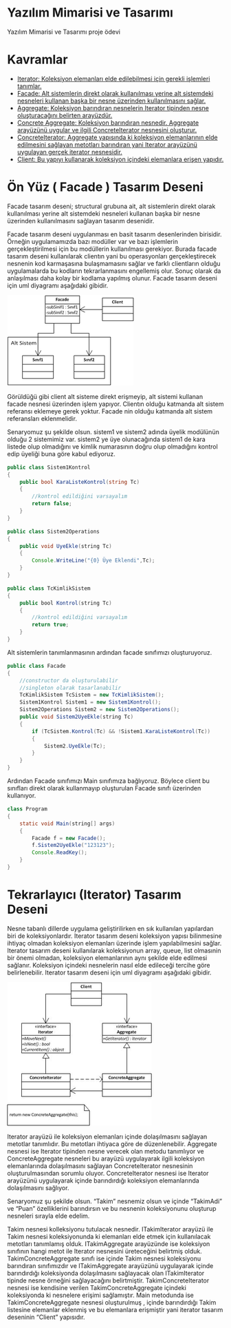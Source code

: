 # Yazılım Mimarisi ve Tasarımı

Yazılım Mimarisi ve Tasarımı proje ödevi

# Kavramlar

- [Iterator: Koleksiyon elemanları elde edilebilmesi için gerekli işlemleri tanımlar.](#iterator)
- [Facade: Alt sistemlerin direkt olarak kullanılması yerine alt sistemdeki nesneleri kullanan başka bir nesne üzerinden kullanılmasını sağlar.](#facade)
- [Aggregate: Koleksiyon barındıran nesnelerin Iterator tipinden nesne oluşturacağını belirten arayüzdür.](#aggregate)
- [Concrete Aggregate: Koleksiyon barındıran nesnedir. Aggregate arayüzünü uygular ve ilgili ConcreteIterator nesnesini oluşturur.](#concreteAggregate)
- [ConcreteIterator:  Aggregate yapısında ki koleksiyon elemanlarının elde edilmesini sağlayan metotları barındıran yani Iterator arayüzünü uygulayan gerçek iterator nesnesidir.](#concreteIterator)
- [Client: Bu yapıyı kullanarak koleksiyon içindeki elemanlara erişen yapıdır.](#client)

# Ön Yüz ( Facade ) Tasarım Deseni

  Facade tasarım deseni; structural grubuna ait, alt sistemlerin direkt olarak kullanılması yerine alt sistemdeki nesneleri kullanan başka bir nesne üzerinden kullanılmasını sağlayan tasarım desenidir.

  Facade tasarım deseni uygulanması en basit tasarım desenlerinden birisidir. Örneğin uygulamamızda bazı modüller var ve bazı işlemlerin gerçekleştirilmesi için bu modüllerin kullanılması gerekiyor. Burada facade tasarım deseni kullanılarak clientın yani bu operasyonları gerçekleştirecek nesnenin kod karmaşasına bulaşmamasını sağlar ve farklı clientların olduğu uygulamalarda bu kodların tekrarlanmasını engellemiş olur. Sonuç olarak da anlaşılması daha kolay bir kodlama yapılmış olunur. Facade tasarım deseni için uml diyagramı aşağıdaki gibidir.

![Image of Class](https://github.com/okcain/yazilim-mimarisi-ve-tasarimi/blob/master/facade_uml.png)

  Görüldüğü gibi client alt sisteme direkt erişmeyip, alt sistemi kullanan facade nesnesi üzerinden işlem yapıyor. Clientın olduğu katmanda alt sistem referansı eklemeye gerek yoktur. Facade nin olduğu katmanda alt sistem referansları eklenmelidir.

   Senaryomuz şu şekilde olsun. sistem1 ve sistem2 adında üyelik modülünün olduğu 2 sistemimiz var. sistem2 ye üye olunacağında sistem1 de kara listede olup olmadığını ve kimlik numarasının doğru olup olmadığını kontrol edip üyeliği buna göre kabul ediyoruz.

```C#
public class Sistem1Kontrol
{
    public bool KaraListeKontrol(string Tc)
    {
        //kontrol edildiğini varsayalım
        return false;
    }
}
```

```java
public class Sistem2Operations
{
    public void UyeEkle(string Tc)
    {
        Console.WriteLine("{0} Üye Eklendi",Tc);
    }
}
```

```java
public class TcKimlikSistem
{
    public bool Kontrol(string Tc)
    {
        //kontrol edildiğini varsayalım
        return true;
    }
}
```

  Alt sistemlerin tanımlanmasının ardından facade sınıfımızı oluşturuyoruz.

```java
public class Facade
{
    //constructor da oluşturulabilir
    //singleton olarak tasarlanabilir
    TcKimlikSistem TcSistem = new TcKimlikSistem();
    Sistem1Kontrol Sistem1 = new Sistem1Kontrol();
    Sistem2Operations Sistem2 = new Sistem2Operations();
    public void Sistem2UyeEkle(string Tc)
    {
        if (TcSistem.Kontrol(Tc) && !Sistem1.KaraListeKontrol(Tc))
        {
            Sistem2.UyeEkle(Tc);
        }
    }
}
```

  Ardından Facade sınıfımızı Main sınıfımıza bağlıyoruz. Böylece client bu sınıfları direkt olarak kullanmayıp oluşturulan Facade sınıfı üzerinden kullanıyor.

```java
class Program
{
    static void Main(string[] args)
    {
        Facade f = new Facade();
        f.Sistem2UyeEkle("123123");
        Console.ReadKey();
    }
}
```
# Tekrarlayıcı (Iterator) Tasarım Deseni

  Nesne tabanlı dillerde uygulama geliştirilirken en sık kullanılan yapılardan biri de koleksiyonlardır.  Iterator tasarım deseni koleksiyon yapısı bilinmesine ihtiyaç olmadan koleksiyon elemanları üzerinde işlem yapılabilmesini sağlar. Iterator tasarım deseni kullanılarak koleksiyonun array, queue, list olmasınin bir önemi olmadan, koleksiyon elemanlarının aynı şekilde elde edilmesi sağlanır. Koleksiyon içindeki nesnelerin nasıl elde edileceği tercihe göre belirlenebilir. Iterator tasarım deseni için uml diyagramı aşağıdaki gibidir.

![Image of Class](https://github.com/okcain/yazilim-mimarisi-ve-tasarimi/blob/master/iterator_uml.jpg)

   Iterator arayüzü ile koleksiyon elemanları içinde dolaşılmasını sağlayan metotlar tanımlıdır. Bu metotları ihtiyaca göre de düzenlenebilir.  Aggregate nesnesi ise Iterator tipinden nesne verecek olan metodu tanımlıyor ve ConcreteAggregate nesneleri bu arayüzü uygulayarak ilgili koleksiyon elemanlarında dolaşılmasını sağlayan ConcreteIterator nesnesinin oluşturulmasından sorumlu oluyor. ConcreteIterator nesnesi ise Iterator arayüzünü uygulayarak içinde barındırdığı koleksiyon elemanlarında dolaşılmasını sağlıyor.
   
   Senaryomuz şu şekilde olsun. “Takim” nesnemiz olsun ve içinde “TakimAdi” ve “Puan” özelliklerini barındırsın ve bu nesnenin koleksiyonunu oluşturup nesneleri sırayla elde edelim.
   
   Takim nesnesi kolleksiyonu tutulacak nesnedir. ITakimIterator arayüzü ile Takim nesnesi koleksiyonunda ki elemanları elde etmek için kullanılacak metotları tanımlamış olduk. ITakimAggregate arayüzünde ise koleksiyon sınıfının hangi metot ile Iterator nesnesini üreteceğini belirtmiş olduk. TakimConcreteAggregate sınıfı ise içinde Takim nesnesi koleksiyonu barındıran sınıfımızdır ve ITakimAggregate arayüzünü uygulayarak içinde barındırdığı koleksiyonda dolaşılmasını sağlayacak olan ITakimIterator tipinde nesne örneğini sağlayacağını belirtmiştir. TakimConcreteIterator nesnesi ise kendisine verilen TakimConcreteAggregate içindeki koleksiyonda ki nesnelere erişimi sağlamıştır. Main metodunda ise TakimConcreteAggregate nesnesi oluşturulmuş , içinde barındırdığı Takim listesine elemanlar eklenmiş ve bu elemanlara erişmiştir yani iterator tasarım deseninin “Client” yapısıdır.
